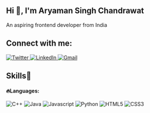 <h2 align="left">Hi 👋, I'm Aryaman Singh Chandrawat</h2>
<p align="left">An aspiring frontend developer from India </p>

<!-- Socials Links -->
<h2 align="left">Connect with me:</h2>
<div align="left">
  <a href="https://twitter.com/aryamansinghh" target="blank">
    <img src="https://img.shields.io/badge/Twitter-%231DA1F2.svg?style=for-the-badge&logo=Twitter&logoColor=white" alt="Twitter" />
  </a>
  <a href="https://www.linkedin.com/in/aryamansinghchandrawat/" target="blank">
    <img src="https://img.shields.io/badge/linkedin-%230077B5.svg?style=for-the-badge&logo=linkedin&logoColor=white" alt="LinkedIn">
  </a>
<!--   <a href="https://instagram.com/@aryaman.asc" target="blank">
    <img src="https://img.shields.io/badge/Instagram-%23E4405F.svg?style=for-the-badge&logo=Instagram&logoColor=white" alt ="Instagram" />
  </a> -->
  <a href="mailto:singharyaman357@gmail.com" target="_blank">
    <img alt="Gmail" src="https://img.shields.io/badge/Gmail-D14836?style=for-the-badge&logo=gmail&logoColor=white"/>
  </a>
</div>

<!-- Skills Section -->
<h2 align="left">Skills🚀</h2>

<!-- Languages -->
#### 🔥Languages:
<div>
  <img alt="C++" src="https://img.shields.io/badge/c++-%2300599C.svg?style=for-the-badge&logo=c%2B%2B&logoColor=white"/>
  <img alt="Java" src="https://img.shields.io/badge/java-%23ED8B00.svg?style=for-the-badge&logo=java&logoColor=white"/>
  <img alt="Javascript" src="https://img.shields.io/badge/javascript-%23323330.svg?style=for-the-badge&logo=javascript&logoColor=%23F7DF1E"/>	
  <img alt="Python" src="https://img.shields.io/badge/python-3670A0?style=for-the-badge&logo=python&logoColor=ffdd54" />
  <img alt="HTML5" src="https://img.shields.io/badge/html5-%23E34F26.svg?style=for-the-badge&logo=html5&logoColor=white" />
  <img alt="CSS3" src="https://img.shields.io/badge/css3-%231572B6.svg?style=for-the-badge&logo=css3&logoColor=white" />	
</div>


